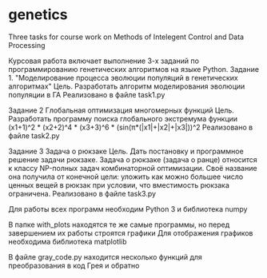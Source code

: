 # genetics
Three tasks for course work on Methods of Intelegent Control and Data Processing

Курсовая работа включает выполнение 3-х заданий по программированию генетических алгоритмов на языке Python.
Задание 1. "Моделирование процесса эволюции популяций в генетических алгоритмах"
Цель. Разработать алгоритм моделирования эволюции популяции в ГА
Реализовано в файле task1.py

Задание 2
Глобальная оптимизация многомерных функций
Цель. Разработать программу поиска глобального экстремума функции
(x1+1)^2 * (x2+2)^4 * (x3+3)^6 * (sin(π*(|x1|+|x2|+|x3|))^2
Реализовано в файле task2.py

Задание 3
Задача о рюкзаке
Цель. Дать постановку и программное решение задачи рюкзаке.
Задача о рюкзаке (задача о ранце) относится к классу NP-полных задач комбинаторной оптимизации. Своё название она получила от конечной цели: уложить как можно большее число ценных вещей в рюкзак при условии, что вместимость рюкзака ограничена.
Реализовано в файле task3.py

Для работы всех программ необходим Python 3 и библиотека numpy

В папке with_plots находятся те же самые программы, но перед завершением их работы строятся графики
Для отображения графиков необходима библиотека matplotlib

В файле gray_code.py находится несколько функций для преобразования в код Грея и обратно
